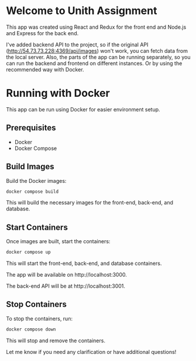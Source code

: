 # Welcome to Unith Assignment

This app was created using React and Redux for the front end and Node.js and Express for the back end.

I've added backend API to the project, so if the original API (http://54.73.73.228:4369/api/images) won't work, you can
fetch data from the local server. Also, the parts of the app can be running separately, so you can run the backend and
frontend
on different instances. Or by using the recommended way with Docker.

# Running with Docker

This app can be run using Docker for easier environment setup.

## Prerequisites

- Docker
- Docker Compose

## Build Images

Build the Docker images:

```bash
docker compose build
```

This will build the necessary images for the front-end, back-end, and database.

## Start Containers

Once images are built, start the containers:

```bash
docker compose up
```

This will start the front-end, back-end, and database containers.

The app will be available on http://localhost:3000.

The back-end API will be at http://localhost:3001.

## Stop Containers

To stop the containers, run:

```bash
docker compose down
```

This will stop and remove the containers.

Let me know if you need any clarification or have additional questions!
